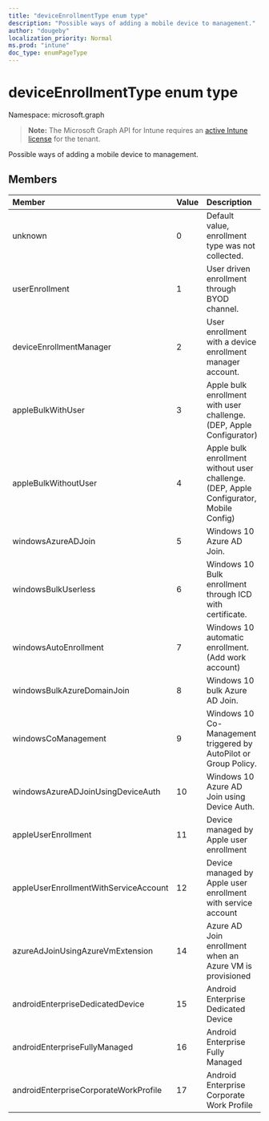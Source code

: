 ```yaml
---
title: "deviceEnrollmentType enum type"
description: "Possible ways of adding a mobile device to management."
author: "dougeby"
localization_priority: Normal
ms.prod: "intune"
doc_type: enumPageType
---
```


# deviceEnrollmentType enum type

Namespace: microsoft.graph

> **Note:** The Microsoft Graph API for Intune requires an [active Intune license](https://go.microsoft.com/fwlink/?linkid=839381) for the tenant.

Possible ways of adding a mobile device to management.

## Members
|Member|Value|Description|
|:---|:---|:---|
|unknown|0|Default value, enrollment type was not collected.|
|userEnrollment|1|User driven enrollment through BYOD channel.|
|deviceEnrollmentManager|2|User enrollment with a device enrollment manager account.|
|appleBulkWithUser|3|Apple bulk enrollment with user challenge. (DEP, Apple Configurator)|
|appleBulkWithoutUser|4|Apple bulk enrollment without user challenge. (DEP, Apple Configurator, Mobile Config)|
|windowsAzureADJoin|5|Windows 10 Azure AD Join.|
|windowsBulkUserless|6|Windows 10 Bulk enrollment through ICD with certificate.|
|windowsAutoEnrollment|7|Windows 10 automatic enrollment. (Add work account)|
|windowsBulkAzureDomainJoin|8|Windows 10 bulk Azure AD Join.|
|windowsCoManagement|9|Windows 10 Co-Management triggered by AutoPilot or Group Policy.|
|windowsAzureADJoinUsingDeviceAuth|10|Windows 10 Azure AD Join using Device Auth.|
|appleUserEnrollment|11|Device managed by Apple user enrollment|
|appleUserEnrollmentWithServiceAccount|12|Device managed by Apple user enrollment with service account|
|azureAdJoinUsingAzureVmExtension|14|Azure AD Join enrollment when an Azure VM is provisioned|
|androidEnterpriseDedicatedDevice|15|Android Enterprise Dedicated Device|
|androidEnterpriseFullyManaged|16|Android Enterprise Fully Managed|
|androidEnterpriseCorporateWorkProfile|17|Android Enterprise Corporate Work Profile|




